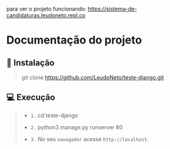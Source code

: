 para ver o projeto funcionando: https://sistema-de-candidaturas.leudoneto.repl.co

# Documentação do projeto

## 🚀 Instalação

>  git clone https://github.com/LeudoNeto/teste-django.git


## 💻 Execução

> 
> - ` 1. ` cd teste-django
>
> - ` 2. ` python3 manage.py runserver 80
>
> - ` 3. ` No seu `navegador` acesse `http://localhost`.
